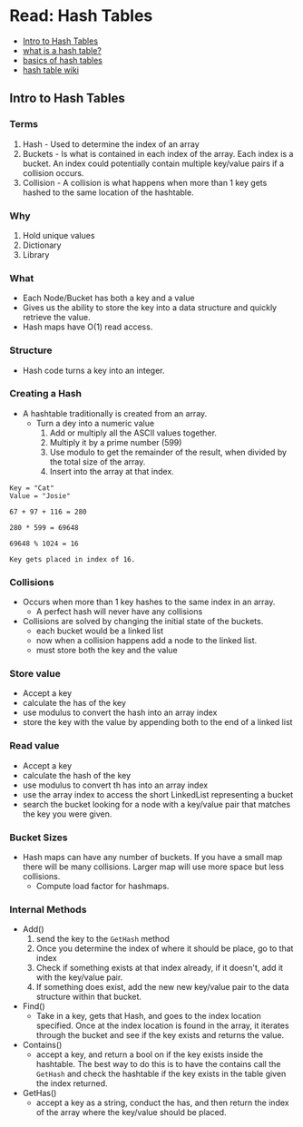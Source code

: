 # Read: Hash Tables

- [Intro to Hash Tables](https://codefellows.github.io/common_curriculum/data_structures_and_algorithms/Code_401/class-30/resources/Hashtables.html)
- [what is a hash table?](https://www.youtube.com/watch?v=MfhjkfocRR0)
- [basics of hash tables](https://www.hackerearth.com/practice/data-structures/hash-tables/basics-of-hash-tables/tutorial/)
- [hash table wiki](https://en.wikipedia.org/wiki/Hash_table)


## Intro to Hash Tables
### Terms
1. Hash - Used to determine the index of an array
1. Buckets - Is what is contained in each index of the array. Each index is a bucket. An index could potentially contain multiple key/value pairs if a collision occurs.
1. Collision - A collision is what happens when more than 1 key gets hashed to the same location of the hashtable.

### Why
1. Hold unique values
1. Dictionary
1. Library

### What
- Each Node/Bucket has both a key and a value
- Gives us the ability to store the key into a data structure and quickly retrieve the value. 
- Hash maps have O(1) read access.

### Structure
- Hash code turns a key into an integer.
### Creating a Hash
- A hashtable traditionally is created from an array.
    - Turn a dey into a numeric value
        1. Add or multiply all the ASCII values together.
        2. Multiply it by a prime number (599)
        3. Use modulo to get the remainder of the result, when divided by the total size of the array.
        4. Insert into the array at that index.
``` 
Key = "Cat"
Value = "Josie"

67 + 97 + 116 = 280

280 * 599 = 69648

69648 % 1024 = 16

Key gets placed in index of 16. 
```

### Collisions
- Occurs when more than 1 key hashes to the same index in an array.
    - A perfect hash will never have any collisions
- Collisions are solved by changing the initial state of the buckets.   
    - each bucket would be a linked list
    - now when a collision happens add a node to the linked list.
    - must store both the key and the value

### Store value
- Accept a key
- calculate the has of the key
- use modulus to convert the hash into an array index
- store the key with the value by appending both to the end of a linked list

### Read value
- Accept a key
- calculate the hash of the key
- use modulus to convert th has into an array index
- use the array index to access the short LinkedList representing a bucket
- search the bucket looking for a node with a key/value pair that matches the key you were given.

### Bucket Sizes
- Hash maps can have any number of buckets. If you have a small map there will be many collisions. Larger map will use more space but less collisions.
    - Compute load factor for hashmaps. 

### Internal Methods
- Add()
    1. send the key to the `GetHash` method
    1. Once you determine the index of where it should be place, go to that index
    1. Check if something exists at that index already, if it doesn't, add it with the key/value pair.
    1. If something does exist, add the new new key/value pair to the data structure within that bucket.
- Find()
    - Take in a key, gets that Hash, and goes to the index location specified. Once at the index location is found in the array, it iterates through the bucket and see if the key exists and returns the value.
- Contains()
    - accept a key, and return a bool on if the key exists inside the hashtable. The best way to do this is to have the contains call the `GetHash` and check the hashtable if the key exists in the table given the index returned.
- GetHas()
    - accept a key as a string, conduct the has, and then return the index of the array where the key/value should be placed. 

